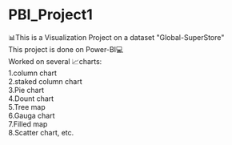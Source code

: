 # PBI_Project1
📊This is a Visualization Project on a dataset "Global-SuperStore"
<br>
This project is done on Power-BI💻
<br>
Worked on several 📈charts: 
<br>
1.column chart<br>2.staked column chart<br>3.Pie chart<br>4.Dount chart<br>5.Tree map<br>6.Gauga chart<br>7.Filled map<br>8.Scatter chart, etc.
